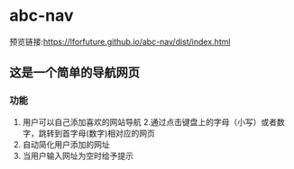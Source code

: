 # abc-nav
预览链接:https://lforfuture.github.io/abc-nav/dist/index.html

## 这是一个简单的导航网页
### 功能
1. 用户可以自己添加喜欢的网站导航
2.通过点击键盘上的字母（小写）或者数字，跳转到首字母(数字)相对应的网页
3. 自动简化用户添加的网址
4. 当用户输入网址为空时给予提示
